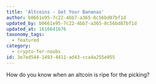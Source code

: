 ```yaml
---
title: 'Altcoins - Get Your Bananas'
author: b0661e95-7c22-4bb7-a365-8c56bd87bf1d
updated_by: b0661e95-7c22-4bb7-a365-8c56bd87bf1d
updated_at: 1616641676
taxonomy_tags:
  - featured
category:
  - crypto-for-noobs
id: 3e7ed544-1493-4411-ad43-cca4a255e055
---
```

How do you know when an altcoin is ripe for the picking?